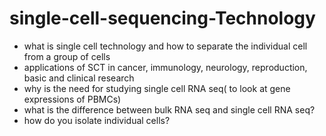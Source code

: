 # single-cell-sequencing-Technology
- what is single cell technology and how to separate the individual cell from a group of cells
- applications of SCT in cancer, immunology, neurology, reproduction, basic and clinical research
- why is the need for studying single cell RNA seq( to look at gene expressions of PBMCs)
- what is the difference between bulk RNA seq and single cell RNA seq?
- how do you isolate individual cells?
